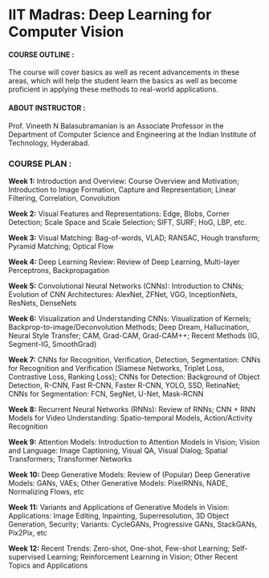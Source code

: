 # IIT Madras: Deep Learning for Computer Vision

#### COURSE OUTLINE :
The course will cover basics as well as recent advancements in these areas, which will help the student
learn the basics as well as become proficient in applying these methods to real-world applications.

#### ABOUT INSTRUCTOR :

Prof. Vineeth N Balasubramanian is an Associate Professor in the Department of Computer Science and
Engineering at the Indian Institute of Technology, Hyderabad.

### COURSE PLAN :

**Week 1:** Introduction and Overview: Course Overview and Motivation; Introduction to Image Formation,
Capture and Representation; Linear Filtering, Correlation, Convolution

**Week 2:** Visual Features and Representations: Edge, Blobs, Corner Detection; Scale Space and Scale
Selection; SIFT, SURF; HoG, LBP, etc.

**Week 3:** Visual Matching: Bag-of-words, VLAD; RANSAC, Hough transform; Pyramid Matching; Optical Flow

**Week 4:** Deep Learning Review: Review of Deep Learning, Multi-layer Perceptrons, Backpropagation

**Week 5:** Convolutional Neural Networks (CNNs): Introduction to CNNs; Evolution of CNN Architectures:
AlexNet, ZFNet, VGG, InceptionNets, ResNets, DenseNets

**Week 6:** Visualization and Understanding CNNs: Visualization of Kernels;
Backprop-to-image/Deconvolution Methods; Deep Dream, Hallucination, Neural Style Transfer; CAM,
Grad-CAM, Grad-CAM++; Recent Methods (IG, Segment-IG, SmoothGrad)

**Week 7:** CNNs for Recognition, Verification, Detection, Segmentation: CNNs for Recognition and
Verification (Siamese Networks, Triplet Loss, Contrastive Loss, Ranking Loss); CNNs for Detection:
Background of Object Detection, R-CNN, Fast R-CNN, Faster R-CNN, YOLO, SSD, RetinaNet; CNNs for
Segmentation: FCN, SegNet, U-Net, Mask-RCNN

**Week 8:** Recurrent Neural Networks (RNNs): Review of RNNs; CNN + RNN Models for Video Understanding:
Spatio-temporal Models, Action/Activity Recognition

**Week 9:** Attention Models: Introduction to Attention Models in Vision; Vision and Language: Image
Captioning, Visual QA, Visual Dialog; Spatial Transformers; Transformer Networks

**Week 10:** Deep Generative Models: Review of (Popular) Deep Generative Models: GANs, VAEs; Other
Generative Models: PixelRNNs, NADE, Normalizing Flows, etc

**Week 11:** Variants and Applications of Generative Models in Vision: Applications: Image Editing,
Inpainting, Superresolution, 3D Object Generation, Security; Variants: CycleGANs, Progressive GANs,
StackGANs, Pix2Pix, etc

**Week 12:** Recent Trends: Zero-shot, One-shot, Few-shot Learning; Self-supervised Learning;
Reinforcement Learning in Vision; Other Recent Topics and Applications
